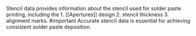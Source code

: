 Stencil data provides information about the stencil used for solder paste printing, including the 
	1. [[Apertures]] design
	2. stencil thickness
	3. alignment marks. 
	#important Accurate stencil data is essential for achieving consistent solder paste deposition.